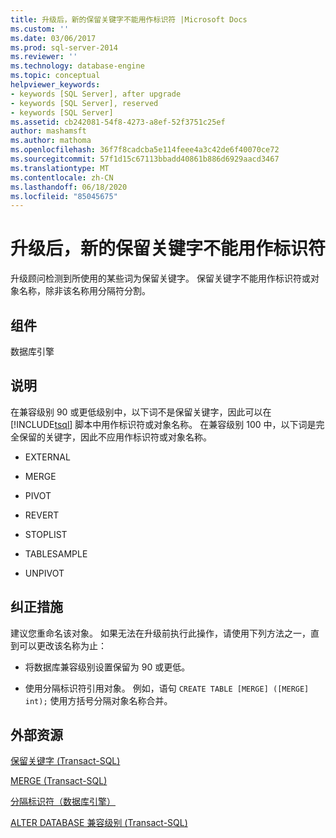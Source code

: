 ```yaml
---
title: 升级后，新的保留关键字不能用作标识符 |Microsoft Docs
ms.custom: ''
ms.date: 03/06/2017
ms.prod: sql-server-2014
ms.reviewer: ''
ms.technology: database-engine
ms.topic: conceptual
helpviewer_keywords:
- keywords [SQL Server], after upgrade
- keywords [SQL Server], reserved
- keywords [SQL Server]
ms.assetid: cb242081-54f8-4273-a8ef-52f3751c25ef
author: mashamsft
ms.author: mathoma
ms.openlocfilehash: 36f7f8cadcba5e114feee4a3c42de6f40070ce72
ms.sourcegitcommit: 57f1d15c67113bbadd40861b886d6929aacd3467
ms.translationtype: MT
ms.contentlocale: zh-CN
ms.lasthandoff: 06/18/2020
ms.locfileid: "85045675"
---
```

# <a name="after-upgrade-new-reserved-keywords-cannot-be-used-as-identifiers"></a>升级后，新的保留关键字不能用作标识符
  升级顾问检测到所使用的某些词为保留关键字。 保留关键字不能用作标识符或对象名称，除非该名称用分隔符分割。  
  
## <a name="component"></a>组件  
 数据库引擎  
  
## <a name="description"></a>说明  
 在兼容级别 90 或更低级别中，以下词不是保留关键字，因此可以在 [!INCLUDE[tsql](../../includes/tsql-md.md)] 脚本中用作标识符或对象名称。 在兼容级别 100 中，以下词是完全保留的关键字，因此不应用作标识符或对象名称。  
  
-   EXTERNAL  
  
-   MERGE  
  
-   PIVOT  
  
-   REVERT  
  
-   STOPLIST  
  
-   TABLESAMPLE  
  
-   UNPIVOT  
  
## <a name="corrective-action"></a>纠正措施  
 建议您重命名该对象。 如果无法在升级前执行此操作，请使用下列方法之一，直到可以更改该名称为止：  
  
-   将数据库兼容级别设置保留为 90 或更低。  
  
-   使用分隔标识符引用对象。 例如，语句 `CREATE TABLE [MERGE] ([MERGE] int);` 使用方括号分隔对象名称合并。  
  
## <a name="external-resources"></a>外部资源  
 [保留关键字 (Transact-SQL)](/sql/t-sql/language-elements/reserved-keywords-transact-sql)  
  
 [MERGE (Transact-SQL)](/sql/t-sql/statements/merge-transact-sql)  
  
 [分隔标识符（数据库引擎）](https://go.microsoft.com/fwlink/?LinkId=112509)  
  
 [ALTER DATABASE 兼容级别 (Transact-SQL)](/sql/t-sql/statements/alter-database-transact-sql-compatibility-level)  
  
  
